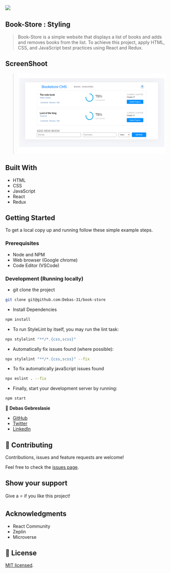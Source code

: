 ![](https://img.shields.io/badge/Microverse-blueviolet)

## Book-Store : Styling 

> Book-Store is a simple website that displays a list of books and adds and removes books from the list. To achieve this project, apply HTML, CSS, and JavaScript best practices using React and Redux.

## ScreenShoot
 > ![screenshot](./public/bookStoreScreenShoot.png)
## Built With

- HTML
- CSS 
- JavaScript 
- React
- Redux

## Getting Started

To get a local copy up and running follow these simple example steps.

### Prerequisites

- Node and NPM
- Web browser (Google chrome)
- Code Editor (VSCode)

### Development (Running locally)

- git clone the project

```bash 
git clone git@github.com:Debas-31/book-store
```

- Install Dependencies

```bash
npm install
```

- To run StyleLint by itself, you may run the lint task:

```bash
npx stylelint "**/*.{css,scss}"
```

- Automatically fix issues found (where possible):

```bash
npx stylelint "**/*.{css,scss}" --fix
```
- To fix automatically javaScript issues found
```bash
npx eslint . --fix
```

- Finally, start your development server by running:

```bash
npm start
```

👤 **Debas Gebreslasie**

- [GitHub](https://github.com/Debas-31)
- [Twitter](https://twitter.com/DEBSH76956492)
- [LinkedIn](https://www.linkedin.com/in/debas-gebrengus)

## 🤝 Contributing

Contributions, issues and feature requests are welcome!

Feel free to check the [issues page](https://github.com/Debas-31/book-store/issues).

## Show your support

Give a ⭐️ if you like this project!

## Acknowledgments

- React Community 
- Zeplin
- Microverse

## 📝 License

[MIT licensed](https://github.com/Debas-31/book-store/blob/milestone-1-initialize-project-with-components/MIT.md).